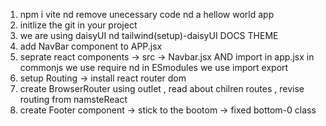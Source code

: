 1. npm i vite nd remove unecessary code nd a hellow world app
2. initlize the git in your project
3. we are using daisyUI nd tailwind(setup)-daisyUI DOCS THEME
4. add NavBar component to APP.jsx
5. seprate react components -> src -> Navbar.jsx AND import in app.jsx
   in commonjs we use require nd in ESmodules we use import export
6. setup Routing -> install react router dom
7. create BrowserRouter using outlet , read about chilren routes , revise routing from namsteReact
8. create Footer component -> stick to the bootom -> fixed bottom-0 class
